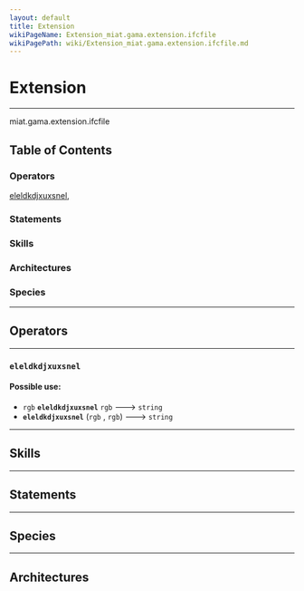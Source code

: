 ```yaml
---
layout: default
title: Extension
wikiPageName: Extension_miat.gama.extension.ifcfile
wikiPagePath: wiki/Extension_miat.gama.extension.ifcfile.md
---
```

# Extension

----

 miat.gama.extension.ifcfile

## Table of Contents
### Operators
[eleldkdjxuxsnel](#eleldkdjxuxsnel), 

### Statements


### Skills


### Architectures



### Species



----

## Operators
	
    	
----


[//]: # (keyword|operator_eleldkdjxuxsnel)
### `eleldkdjxuxsnel`

#### Possible use: 
  * `rgb` **`eleldkdjxuxsnel`** `rgb` --->  `string`
  *  **`eleldkdjxuxsnel`** (`rgb` , `rgb`) --->  `string`

----

## Skills
	

----

## Statements
		
	
----

## Species
	
	
----

## Architectures 
	
